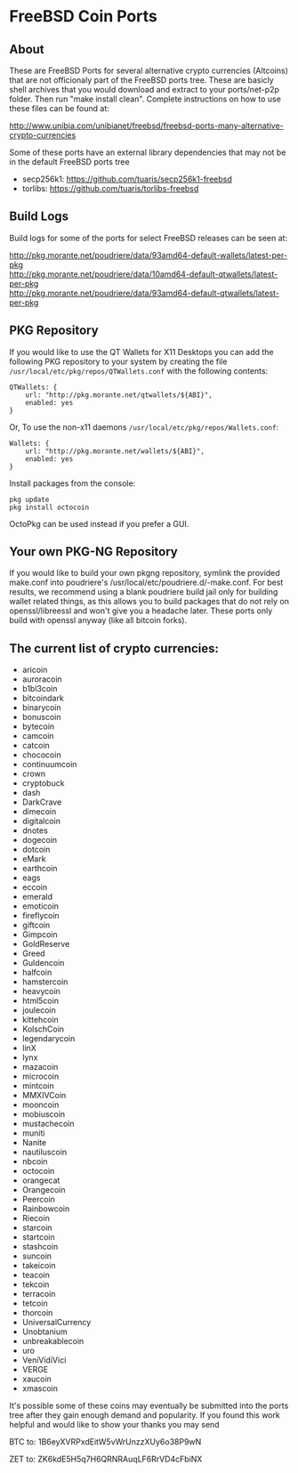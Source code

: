 FreeBSD Coin Ports
==================

## About
These are FreeBSD Ports for several alternative crypto currencies (Altcoins) that are not officionaly part of the FreeBSD ports tree. These are basicly shell archives that you would download and extract to your ports/net-p2p folder.  Then run "make install clean".  Complete instructions on how to use these files can be found at:

http://www.unibia.com/unibianet/freebsd/freebsd-ports-many-alternative-crypto-currencies

Some of these ports have an external library dependencies that may not be in the default FreeBSD ports tree

- secp256k1: https://github.com/tuaris/secp256k1-freebsd
- torlibs: https://github.com/tuaris/torlibs-freebsd

## Build Logs

Build logs for some of the ports for select FreeBSD releases can be seen at:

http://pkg.morante.net/poudriere/data/93amd64-default-wallets/latest-per-pkg  
http://pkg.morante.net/poudriere/data/10amd64-default-qtwallets/latest-per-pkg  
http://pkg.morante.net/poudriere/data/93amd64-default-qtwallets/latest-per-pkg  

## PKG Repository

If you would like to use the QT Wallets for X11 Desktops you can add the following PKG repository to your system by creating the file `/usr/local/etc/pkg/repos/QTWallets.conf` with the following contents:

```
QTWallets: {
	url: "http://pkg.morante.net/qtwallets/${ABI}",
	enabled: yes
}
```

Or, To use the non-x11 daemons `/usr/local/etc/pkg/repos/Wallets.conf`:

```
Wallets: {
	url: "http://pkg.morante.net/wallets/${ABI}",
	enabled: yes
}
```

Install packages from the console:

```
pkg update
pkg install octocoin
```

OctoPkg can be used instead if you prefer a GUI.

## Your own PKG-NG Repository

If you would like to build your own pkgng repository, symlink the provided make.conf into poudriere's /usr/local/etc/poudriere.d/<jailname>-make.conf. For best results, we recommend using a blank poudriere build jail only for building wallet related things, as this allows you to build packages that do not rely on openssl/libreessl and won't give you a headache later. These ports only build with openssl anyway (like all bitcoin forks).

## The current list of crypto currencies:

- aricoin
- auroracoin
- b1bl3coin
- bitcoindark
- binarycoin
- bonuscoin
- bytecoin
- camcoin
- catcoin
- chococoin
- continuumcoin
- crown
- cryptobuck
- dash
- DarkCrave
- dimecoin
- digitalcoin
- dnotes
- dogecoin
- dotcoin
- eMark
- earthcoin
- eags
- eccoin
- emerald
- emoticoin
- fireflycoin
- giftcoin
- Gimpcoin
- GoldReserve
- Greed
- Guldencoin
- halfcoin
- hamstercoin
- heavycoin
- html5coin
- joulecoin
- kittehcoin
- KolschCoin
- legendarycoin
- linX
- lynx
- mazacoin
- microcoin
- mintcoin
- MMXIVCoin
- mooncoin
- mobiuscoin
- mustachecoin
- muniti
- Nanite
- nautiluscoin
- nbcoin
- octocoin
- orangecat
- Orangecoin
- Peercoin
- Rainbowcoin
- Riecoin
- starcoin
- startcoin
- stashcoin
- suncoin
- takeicoin
- teacoin
- tekcoin
- terracoin
- tetcoin
- thorcoin
- UniversalCurrency
- Unobtanium
- unbreakablecoin
- uro
- VeniVidiVici
- VERGE
- xaucoin
- xmascoin

It's possible some of these coins may eventually be submitted into the ports tree after they gain enough demand and popularity.  If you found this work helpful and would like to show your thanks you may send

BTC to: 1B6eyXVRPxdEitW5vWrUnzzXUy6o38P9wN

ZET to: ZK6kdE5H5q7H6QRNRAuqLF6RrVD4cFbiNX
